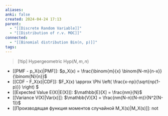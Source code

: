 ```yaml
---
aliases: 
anki: false
created: 2024-04-24 17:13
parent:
  - "[[Discrete Random Variable]]"
  - "[[Distribution of r.v. MOC]]"
connected:
  - "[[Binomial distribution Bin(n, p)]]"
tags:
---
```


> [!tip] Hypergeometric   $\text{Hyp}(N, m, n)$ 
- [[PMF - p_X(x)|PMF]]: $p_X(x) = \frac{\binom{m}{x} \binom{N-m}{n-x}}{\binom{N}{n}}$
- [[CDF - F_X(x)|CDF]]: $F_X(x) \approx \Phi \left( \frac{x-np}{\sqrt{np(1-p)}} \right) $
- [[Expected Value E(X)|E(X)]]: $\mathbb{E}[X] = \frac{nm}{N}$
- [[Variance V(X)|Var(x)]]: $\mathbb{V}[X] = \frac{nm(N-n)(N-m)}{N^2(N-1)}$
- [[Производящая функция моментов случайной M_X(s)|M_X(s)]]: not 
